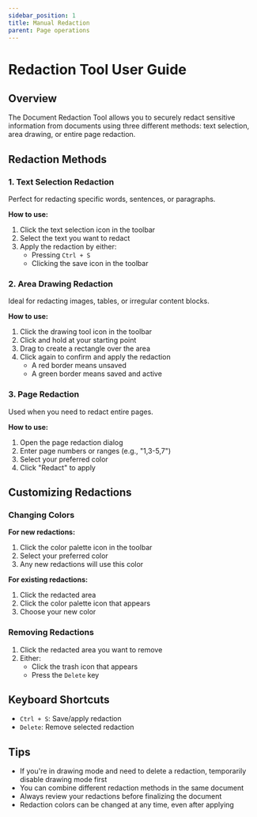 ```yaml
---
sidebar_position: 1
title: Manual Redaction
parent: Page operations
---
```


# Redaction Tool User Guide

## Overview
The Document Redaction Tool allows you to securely redact sensitive information from documents using three different methods: text selection, area drawing, or entire page redaction.

## Redaction Methods

### 1. Text Selection Redaction
Perfect for redacting specific words, sentences, or paragraphs.

**How to use:**
1. Click the text selection icon in the toolbar
2. Select the text you want to redact
3. Apply the redaction by either:
   - Pressing `Ctrl + S`
   - Clicking the save icon in the toolbar

### 2. Area Drawing Redaction
Ideal for redacting images, tables, or irregular content blocks.

**How to use:**
1. Click the drawing tool icon in the toolbar
2. Click and hold at your starting point
3. Drag to create a rectangle over the area
4. Click again to confirm and apply the redaction
   - A red border means unsaved
   - A green border means saved and active

### 3. Page Redaction
Used when you need to redact entire pages.

**How to use:**
1. Open the page redaction dialog
2. Enter page numbers or ranges (e.g., "1,3-5,7")
3. Select your preferred color
4. Click "Redact" to apply

## Customizing Redactions

### Changing Colors

**For new redactions:**
1. Click the color palette icon in the toolbar
2. Select your preferred color
3. Any new redactions will use this color

**For existing redactions:**
1. Click the redacted area
2. Click the color palette icon that appears
3. Choose your new color

### Removing Redactions
1. Click the redacted area you want to remove
2. Either:
   - Click the trash icon that appears
   - Press the `Delete` key

## Keyboard Shortcuts
- `Ctrl + S`: Save/apply redaction
- `Delete`: Remove selected redaction

## Tips
- If you're in drawing mode and need to delete a redaction, temporarily disable drawing mode first
- You can combine different redaction methods in the same document
- Always review your redactions before finalizing the document
- Redaction colors can be changed at any time, even after applying
